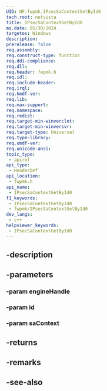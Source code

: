 ```yaml
---
UID: NF:fwpmk.IPsecSaContextGetById0
tech.root: netvista
title: IPsecSaContextGetById0
ms.date: 05/30/2024
targetos: Windows
description: 
prerelease: false
req.assembly: 
req.construct-type: function
req.ddi-compliance: 
req.dll: 
req.header: fwpmk.h
req.idl: 
req.include-header: 
req.irql: 
req.kmdf-ver: 
req.lib: 
req.max-support: 
req.namespace: 
req.redist: 
req.target-min-winverclnt: 
req.target-min-winversvr: 
req.target-type: Universal
req.type-library: 
req.umdf-ver: 
req.unicode-ansi: 
topic_type:
 - apiref
api_type:
 - HeaderDef
api_location:
 - fwpmk.h
api_name:
 - IPsecSaContextGetById0
f1_keywords:
 - IPsecSaContextGetById0
 - fwpmk/IPsecSaContextGetById0
dev_langs:
 - c++
helpviewer_keywords:
 - IPsecSaContextGetById0
---
```


## -description

## -parameters

### -param engineHandle

### -param id

### -param saContext

## -returns

## -remarks

## -see-also

